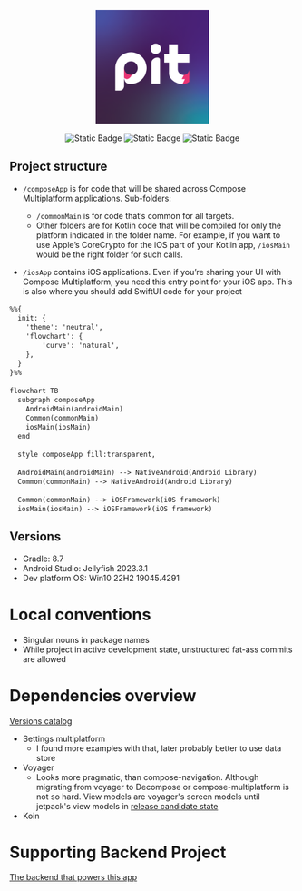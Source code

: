 <p align="center">
    <img src="logo.png" height="200px"  alt="project logo"/>
</p>
<p align="center">
    <img alt="Static Badge" src="https://img.shields.io/badge/android-gray?logo=android">
    <img alt="Static Badge" src="https://img.shields.io/badge/windows-gray?logo=windows&logoColor=blue">
    <img alt="Static Badge" src="https://img.shields.io/badge/linux-gray?logo=linux">
</p>

## Project structure

* `/composeApp` is for code that will be shared across Compose Multiplatform applications.
  Sub-folders:
    - `/commonMain` is for code that’s common for all targets.
    - Other folders are for Kotlin code that will be compiled for only the platform indicated in the
      folder name.
      For example, if you want to use Apple’s CoreCrypto for the iOS part of your Kotlin app,
      `/iosMain` would be the right folder for such calls.

* `/iosApp` contains iOS applications. Even if you’re sharing your UI with Compose Multiplatform,
  you need this entry point for your iOS app. This is also where you should add SwiftUI code for
  your project

```mermaid
%%{
  init: {
    'theme': 'neutral',
    'flowchart': { 
        'curve': 'natural',
    },
  }
}%%

flowchart TB
  subgraph composeApp
    AndroidMain(androidMain)
    Common(commonMain)
    iosMain(iosMain)
  end

  style composeApp fill:transparent, 

  AndroidMain(androidMain) --> NativeAndroid(Android Library)
  Common(commonMain) --> NativeAndroid(Android Library)

  Common(commonMain) --> iOSFramework(iOS framework)
  iosMain(iosMain) --> iOSFramework(iOS framework)
```

## Versions

- Gradle: 8.7
- Android Studio: Jellyfish 2023.3.1
- Dev platform OS: Win10 22H2 19045.4291

# Local conventions

- Singular nouns in package names
- While project in active development state, unstructured fat-ass commits are allowed

# Dependencies overview

[Versions catalog](/gradle/libs.versions.toml)

- Settings multiplatform
    - I found more examples with that, later probably better to use data store
- Voyager
    - Looks more pragmatic, than compose-navigation. Although migrating from voyager to
      Decompose or compose-multiplatform is not so hard. View models are voyager's screen
      models until jetpack's view models
      in [release candidate state](https://developer.android.com/jetpack/androidx/releases/lifecycle)
- Koin

# Supporting Backend Project

[The backend that powers this app](https://github.com/Smart-Health-LLC/server)